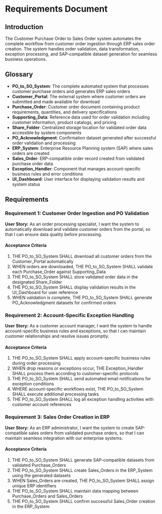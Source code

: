 # Requirements Document

## Introduction

The Customer Purchase Order to Sales Order system automates the complete workflow from customer order ingestion through ERP sales order creation. The system handles order validation, data transformation, exception processing, and SAP-compatible dataset generation for seamless business operations.

## Glossary

- **PO_to_SO_System**: The complete automated system that processes customer purchase orders and generates ERP sales orders
- **Customer_Portal**: The external system where customer orders are submitted and made available for download
- **Purchase_Order**: Customer order document containing product requirements, quantities, and delivery specifications
- **Supporting_Data**: Reference data used for order validation including customer information, product catalogs, and pricing
- **Share_Folder**: Centralized storage location for validated order data accessible by system components
- **PO_Acknowledgment**: Confirmation dataset generated after successful order validation and processing
- **ERP_System**: Enterprise Resource Planning system (SAP) where sales orders are created
- **Sales_Order**: ERP-compatible order record created from validated purchase order data
- **Exception_Handler**: Component that manages account-specific business rules and error conditions
- **UI_Dashboard**: User interface for displaying validation results and system status

## Requirements

### Requirement 1: Customer Order Ingestion and PO Validation

**User Story:** As an order processing specialist, I want the system to automatically download and validate customer orders from the portal, so that I can ensure data quality before processing.

#### Acceptance Criteria

1. THE PO_to_SO_System SHALL download all customer orders from the Customer_Portal automatically
2. WHEN orders are downloaded, THE PO_to_SO_System SHALL validate each Purchase_Order against Supporting_Data
3. THE PO_to_SO_System SHALL store validated order data in the designated Share_Folder
4. THE PO_to_SO_System SHALL display validation results in the UI_Dashboard for user reference
5. WHEN validation is complete, THE PO_to_SO_System SHALL generate PO_Acknowledgment datasets for confirmed orders

### Requirement 2: Account-Specific Exception Handling

**User Story:** As a customer account manager, I want the system to handle account-specific business rules and exceptions, so that I can maintain customer relationships and resolve issues promptly.

#### Acceptance Criteria

1. THE PO_to_SO_System SHALL apply account-specific business rules during order processing
2. WHEN drop reasons or exceptions occur, THE Exception_Handler SHALL process them according to customer-specific protocols
3. THE PO_to_SO_System SHALL send automated email notifications for exception conditions
4. WHERE account-specific workflows exist, THE PO_to_SO_System SHALL execute additional processing tasks
5. THE PO_to_SO_System SHALL log all exception handling activities with customer account references

### Requirement 3: Sales Order Creation in ERP

**User Story:** As an ERP administrator, I want the system to create SAP-compatible sales orders from validated purchase orders, so that I can maintain seamless integration with our enterprise systems.

#### Acceptance Criteria

1. THE PO_to_SO_System SHALL generate SAP-compatible datasets from validated Purchase_Orders
2. THE PO_to_SO_System SHALL create Sales_Orders in the ERP_System using the generated datasets
3. WHEN Sales_Orders are created, THE PO_to_SO_System SHALL assign unique ERP identifiers
4. THE PO_to_SO_System SHALL maintain data mapping between Purchase_Orders and Sales_Orders
5. THE PO_to_SO_System SHALL confirm successful Sales_Order creation in the ERP_System